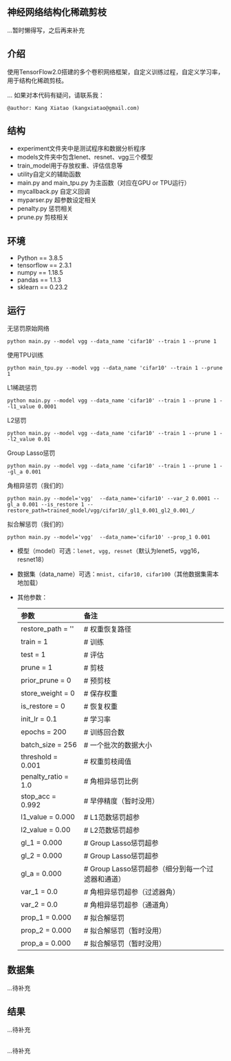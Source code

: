 ## 神经网络结构化稀疏剪枝

...暂时懒得写，之后再来补充

## 介绍

使用TensorFlow2.0搭建的多个卷积网络框架，自定义训练过程，自定义学习率，用于结构化稀疏剪枝。

...
如果对本代码有疑问，请联系我：
```
@author: Kang Xiatao (kangxiatao@gmail.com)
```

## 结构
 - experiment文件夹中是测试程序和数据分析程序
 - models文件夹中包含lenet、resnet、vgg三个模型
 - train_model用于存放权重、评估信息等
 - utility自定义的辅助函数
 - main.py and main_tpu.py 为主函数（对应在GPU or TPU运行）
 - mycallback.py 自定义回调
 - myparser.py 超参数设定相关
 - penalty.py 惩罚相关
 - prune.py 剪枝相关

## 环境

* Python == 3.8.5
* tensorflow == 2.3.1
* numpy == 1.18.5
* pandas == 1.1.3
* sklearn == 0.23.2

## 运行

无惩罚原始网络
```
python main.py --model vgg --data_name 'cifar10' --train 1 --prune 1
```
使用TPU训练
```
python main_tpu.py --model vgg --data_name 'cifar10' --train 1 --prune 1
```
L1稀疏惩罚
```
python main.py --model vgg --data_name 'cifar10' --train 1 --prune 1 --l1_value 0.0001
```
L2惩罚
```
python main.py --model vgg --data_name 'cifar10' --train 1 --prune 1 --l2_value 0.01
```
Group Lasso惩罚
```
python main.py --model vgg --data_name 'cifar10' --train 1 --prune 1 --gl_a 0.001
```
角相异惩罚（我们的）
```
python main.py --model='vgg'  --data_name='cifar10' --var_2 0.0001 --gl_a 0.001 --is_restore 1 --restore_path=trained_model/vgg/cifar10/_gl1_0.001_gl2_0.001_/
```
拟合解惩罚（我们的）
```
python main.py --model='vgg'  --data_name='cifar10' --prop_1 0.001
```

- 模型（model）可选：```lenet, vgg, resnet```（默认为lenet5，vgg16，resnet18）

- 数据集（data_name）可选：```mnist, cifar10, cifar100```（其他数据集需本地加载）

- 其他参数：

    | 参数                | 备注                                              |
    | :------------------ | :------------------------------------------------ |
    | restore_path = ''   | # 权重恢复路径                                    |
    | train = 1           | # 训练                                            |
    | test = 1            | # 评估                                            |
    | prune = 1           | # 剪枝                                            |
    | prior_prune = 0     | # 预剪枝                                          |
    | store_weight = 0    | # 保存权重                                        |
    | is_restore = 0      | # 恢复权重                                        |
    | init_lr = 0.1       | # 学习率                                          |
    | epochs = 200        | # 训练回合数                                      |
    | batch_size = 256    | # 一个批次的数据大小                              |
    | threshold = 0.001   | # 权重剪枝阈值                                    |
    | penalty_ratio = 1.0 | # 角相异惩罚比例                                  |
    | stop_acc = 0.992    | # 早停精度（暂时没用）                            |
    | l1_value = 0.000    | # L1范数惩罚超参                                  |
    | l2_value = 0.00     | # L2范数惩罚超参                                  |
    | gl_1 = 0.000        | # Group Lasso惩罚超参                             |
    | gl_2 = 0.000        | # Group Lasso惩罚超参                             |
    | gl_a = 0.000        | # Group Lasso惩罚超参（细分到每一个过滤器和通道） |
    | var_1 = 0.0         | # 角相异惩罚超参（过滤器角）                      |
    | var_2 = 0.0         | # 角相异惩罚超参（通道角）                        |
    | prop_1 = 0.000      | # 拟合解惩罚                                      |
    | prop_2 = 0.000      | # 拟合解惩罚（暂时没用）                          |
    | prop_a = 0.000      | # 拟合解惩罚（暂时没用）                          |

## 数据集
...待补充

## 结果
...待补充

## 
...待补充

